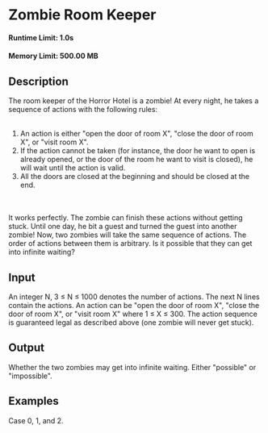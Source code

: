 # Zombie Room Keeper
#### Runtime Limit: 1.0s
#### Memory Limit: 500.00 MB
## Description

The room keeper of the Horror Hotel is a zombie! At every night, he takes a sequence of actions with the following rules:
<br><br>
<ol>
<li>An action is either "open the door of room X", "close the door of room X", or "visit room X".</li>
<li>If the action cannot be taken (for instance, the door he want to open is already opened, or the door of the room he want to visit is closed), he will wait until the action is valid.</li>
<li>All the doors are closed at the beginning and should be closed at the end.</li>
</ol>
<br><br>
It works perfectly. The zombie can finish these actions without getting stuck. Until one day, he bit a guest and turned the guest into another zombie! Now, two zombies will take the same sequence of actions. The order of actions between them is arbitrary. Is it possible that they can get into infinite waiting?


## Input

An integer N, 3 ≤ N ≤ 1000 denotes the number of actions. The next N lines contain the actions. An action can be "open the door of room X", "close the door of room X", or "visit room X" where 1 ≤ X ≤ 300. The action sequence is guaranteed legal as described above (one zombie will never get stuck).

## Output

Whether the two zombies may get into infinite waiting. Either "possible" or "impossible".

## Examples

Case 0, 1, and 2.
